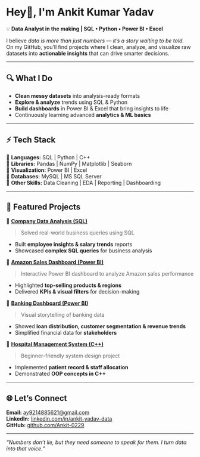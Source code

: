 # Hey👋, I'm Ankit Kumar Yadav  

💡 **Data Analyst in the making | SQL • Python • Power BI • Excel**  

I believe *data is more than just numbers — it’s a story waiting to be told.*  
On my GitHub, you’ll find projects where I clean, analyze, and visualize raw datasets into **actionable insights** that can drive smarter decisions.  

---

## 🔍 What I Do  
-  **Clean messy datasets** into analysis-ready formats  
-  **Explore & analyze** trends using SQL & Python  
-  **Build dashboards** in Power BI & Excel that bring insights to life  
-  Continuously learning advanced **analytics & ML basics**  

---

## ⚡ Tech Stack  
🔹 **Languages:** SQL | Python | C++  
🔹 **Libraries:** Pandas | NumPy | Matplotlib | Seaborn  
🔹 **Visualization:** Power BI | Excel  
🔹 **Databases:** MySQL | MS SQL Server  
🔹 **Other Skills:** Data Cleaning | EDA | Reporting | Dashboarding  

---

## 🚀 Featured Projects  

📌 **[Company Data Analysis (SQL)](https://github.com/Ankit-0229/Company_Data_Analysis_SQL_Project-)**  
> Solved real-world business queries using SQL  
- Built **employee insights & salary trends** reports  
- Showcased **complex SQL queries** for business analysis  

📌 **[Amazon Sales Dashboard (Power BI)](https://github.com/Ankit-0229/Amazon_Sales_Dashboard)**  
> Interactive Power BI dashboard to analyze Amazon sales performance  
- Highlighted **top-selling products & regions**  
- Delivered **KPIs & visual filters** for decision-making  

📌 **[Banking Dashboard (Power BI)](https://github.com/Ankit-0229/Banking_Dashboard)**  
> Visual storytelling of banking data  
- Showed **loan distribution, customer segmentation & revenue trends**  
- Simplified financial data for **stakeholders**  

📌 **[Hospital Management System (C++)](https://github.com/Ankit-0229/Hospital-management-system.cpp)**  
> Beginner-friendly system design project  
- Implemented **patient record & staff allocation**  
- Demonstrated **OOP concepts in C++**  

---

## 🌐 Let’s Connect  

 **Email:** [ay9214885621@gmail.com](mailto:ay9214885621@gmail.com)  
 **LinkedIn:** [linkedin.com/in/ankit-yadav-data](www.linkedin.com/in/ankityadav-data)  
 **GitHub:** [github.com/Ankit-0229](https://github.com/Ankit-0229)  

---

*“Numbers don’t lie, but they need someone to speak for them. I turn data into that voice.”*  
